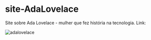 # site-AdaLovelace
Site sobre Ada Lovelace - mulher que fez história na tecnologia.
Link: 

![adalovelace](https://user-images.githubusercontent.com/106701388/206706999-3e45d229-3a36-4174-9060-a43958109651.png)
